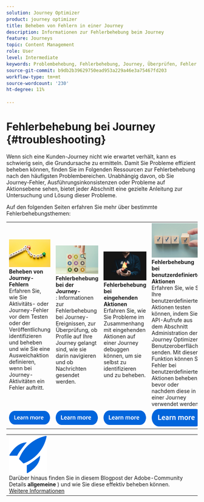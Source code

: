 ```yaml
---
solution: Journey Optimizer
product: journey optimizer
title: Beheben von Fehlern in einer Journey
description: Informationen zur Fehlerbehebung beim Journey
feature: Journeys
topic: Content Management
role: User
level: Intermediate
keywords: Problembehebung, Fehlerbehebung, Journey, Überprüfen, Fehler
source-git-commit: b9db2b39629750ead953a229a46e3a75467fd203
workflow-type: tm+mt
source-wordcount: '230'
ht-degree: 11%

---
```


# Fehlerbehebung bei Journey {#troubleshooting}

Wenn sich eine Kunden-Journey nicht wie erwartet verhält, kann es schwierig sein, die Grundursache zu ermitteln. Damit Sie Probleme effizient beheben können, finden Sie im Folgenden Ressourcen zur Fehlerbehebung nach den häufigsten Problembereichen. Unabhängig davon, ob Sie Journey-Fehler, Ausführungsinkonsistenzen oder Probleme auf Aktionsebene sehen, bietet jeder Abschnitt eine gezielte Anleitung zur Untersuchung und Lösung dieser Probleme.

Auf den folgenden Seiten erfahren Sie mehr über bestimmte Fehlerbehebungsthemen:



<table style="table-layout:fixed">
  <tr style="border: 0;">
    <td>
    <a href="../building-journeys/troubleshooting.md"><img src="../assets/do-not-localize/troubleshooting.jpeg"></a>
    <div><strong>Beheben von Journey-Fehlern</strong><br/> Erfahren Sie, wie Sie Aktivitäts- oder Journey-Fehler vor dem Testen oder der Veröffentlichung identifizieren und beheben und wie Sie eine Ausweichaktion definieren, wenn bei Journey-Aktivitäten ein Fehler auftritt.</div>
    </td>
    <td>
    <a href="../building-journeys/troubleshooting-execution.md"><img src="../assets/do-not-localize/ao-audiences.jpeg"></a>
    <div><strong>Fehlerbehebung bei der Journey-</strong><br/>: Informationen zur Fehlerbehebung bei Journey-Ereignissen, zur Überprüfung, ob Profile auf Ihre Journey gelangt sind, wie sie darin navigieren und ob Nachrichten gesendet werden.</div>
    </td>
    <td>
    <a href="../building-journeys/troubleshooting-inbound.md" "><img src="../assets/do-not-localize/in-app.jpg"></a>
    <div><strong>Fehlerbehebung bei eingehenden Aktionen</strong><br/> Erfahren Sie, wie Sie Probleme im Zusammenhang mit eingehenden Aktionen auf einer Journey debuggen können, um sie selbst zu identifizieren und zu beheben.</div>
    </td>
    <td>
    <a href="../action/troubleshoot-custom-action.md"><img src="../assets/do-not-localize/lp-list.jpg"></a>
    <div><strong>Fehlerbehebung bei benutzerdefinierten Aktionen</strong><br/> Erfahren Sie, wie Sie Ihre benutzerdefinierten Aktionen testen können, indem Sie API-Aufrufe aus dem Abschnitt Administration der Journey Optimizer-Benutzeroberfläche senden. Mit dieser Funktion können Sie Fehler bei benutzerdefinierten Aktionen beheben, bevor oder nachdem diese in einer Journey verwendet werden.</div>
    </td>
  </tr>
  <tr style="border: 0;">
    <td align="center"><a href="../building-journeys/troubleshooting.md"><img src="../assets/do-not-localize/learn-more-button.svg"></a></td>
    <td align="center"><a href="../building-journeys/troubleshooting-execution.md"><img src="../assets/do-not-localize/learn-more-button.svg"></a></td>
    <td align="center"><a href="../building-journeys/troubleshooting-inbound.md"><img src="../assets/do-not-localize/learn-more-button.svg"></a></td>
    <td align="center"><a href="../action/troubleshoot-custom-action.md"><img src="../assets/do-not-localize/learn-more-button.svg"></a></td>
    </tr>
</table>

<!--

<table style="table-layout:fixed">
<tr style="border: 0;">
  <td>
    <div><img alt="Troubleshoot journey errors" src="../assets/do-not-localize/troubleshooting.jpeg" /> 
    <br><ul><li><a href="../building-journeys/troubleshooting.md">Troubleshoot journey errors</a> - Learn how to identify and resolve activity or journey errors before test or publication, and how to define a fallback action in case of an error in journey activities.</li>
    <li><a href="../building-journeys/troubleshooting-execution.md">Troubleshoot journey execution</a> - Understand how to troubleshoot journey events, check if profiles entered your journey, how they navigate through it, and if messsages are sent.</li>
     <li><a href="../building-journeys/troubleshooting-inbound.md">Troubleshoot inbound actions</a> - Learn how to debug issues related to inbound actions in a journey, in order to help you identify and resolve them on your own.</li>
     <li><a href="../action/troubleshoot-custom-action.md">Troubleshoot a custom action</a> - Learn how to test your custom actions by sending API calls from the administration section of Journey Optimizer user interface. This capability helps you troubleshoot your custom actions before or after using them in a journey.</li>
    <ul>
    <div>
     <a href="../integrations/ajo-integrations.md">Learn more</a></div>
    </div>
    <br>
  </td>
</tr>
</table>
-->

<!--
* **[Troubleshoot journey errors](../building-journeys/troubleshooting.md)**
  Learn how to identify and resolve activity or journey errors before test or publication, and how to define a fallback action in case of an error in journey activities.

* **[Troubleshoot journey execution](../building-journeys/troubleshooting-execution.md)**
  Understand how to troubleshoot journey events, check if profiles entered your journey, how they navigate through it, and if messsages are sent.

* **[Troubleshoot inbound actions](../building-journeys/troubleshooting-inbound.md)**
  Learn how to debug issues related to inbound actions in a journey, in order to help you identify and resolve them on your own.

* **[Troubleshoot a custom action](../action/troubleshoot-custom-action.md)**
  Learn how to test your custom actions by sending API calls from the administration section of Journey Optimizer user interface. This capability helps you troubleshoot your custom actions before or after using them in a journey.

-->



<table style="table-layout:fixed">
<tr style="border: 0;">
  <td>
    <div>
    <a href="https://experienceleaguecommunities.adobe.com/t5/journey-optimizer-blogs/demystifying-adobe-journey-optimizer-error-codes-root-causes-and/ba-p/760884?profile.language=de">
    <img alt="Grundlegendes zu häufigen Fehlercodes" src="../assets/do-not-localize/icon-quick-start.svg" /></a> 
    <br>Darüber hinaus finden Sie in diesem Blogpost der Adobe-Community Details <strong>allgemeine </strong>) und wie Sie diese effektiv beheben können.
    </div>
      <div>
     <a href="https://experienceleaguecommunities.adobe.com/t5/journey-optimizer-blogs/demystifying-adobe-journey-optimizer-error-codes-root-causes-and/ba-p/760884?profile.language=de" target="_blank">Weitere Informationen</a></div>
    </div>
  </td>
</tr>
</table>


